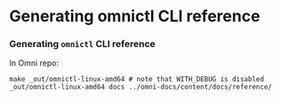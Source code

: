 # Generating omnictl CLI reference

### Generating `omnictl` CLI reference



In Omni repo:

```
make _out/omnictl-linux-amd64 # note that WITH_DEBUG is disabled
_out/omnictl-linux-amd64 docs ../omni-docs/content/docs/reference/
```
